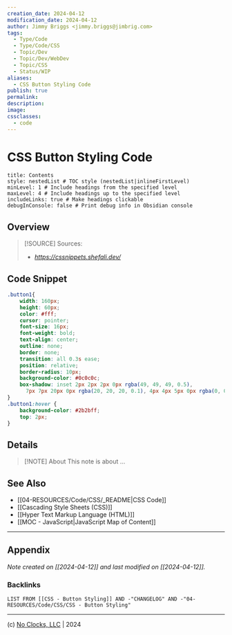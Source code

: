 ```yaml
---
creation_date: 2024-04-12
modification_date: 2024-04-12
author: Jimmy Briggs <jimmy.briggs@jimbrig.com>
tags:
  - Type/Code
  - Type/Code/CSS
  - Topic/Dev
  - Topic/Dev/WebDev
  - Topic/CSS
  - Status/WIP
aliases:
  - CSS Button Styling Code
publish: true
permalink:
description:
image:
cssclasses:
  - code
---
```


# CSS Button Styling Code

```table-of-contents
title: Contents 
style: nestedList # TOC style (nestedList|inlineFirstLevel)
minLevel: 1 # Include headings from the specified level
maxLevel: 4 # Include headings up to the specified level
includeLinks: true # Make headings clickable
debugInConsole: false # Print debug info in Obsidian console
```

## Overview

> [!SOURCE] Sources:
> - *https://cssnippets.shefali.dev/*

## Code Snippet

```css
.button1{
    width: 160px;
    height: 60px;
    color: #fff;
    cursor: pointer;
    font-size: 16px;
    font-weight: bold;
    text-align: center;
    outline: none;
    border: none;
    transition: all 0.3s ease;
    position: relative;
    border-radius: 10px;
    background-color: #0c0c0c;
    box-shadow: inset 2px 2px 2px 0px rgba(49, 49, 49, 0.5),
      7px 7px 20px 0px rgba(20, 20, 20, 0.1), 4px 4px 5px 0px rgba(0, 0, 0, 0.1);
}
.button1:hover {
    background-color: #2b2bff;
    top: 2px;
}
```

## Details

> [!NOTE] About
> This note is about ...

## See Also

- [[04-RESOURCES/Code/CSS/_README|CSS Code]]
- [[Cascading Style Sheets (CSS)]]
- [[Hyper Text Markup Language (HTML)]]
- [[MOC - JavaScript|JavaScript Map of Content]]


***

## Appendix

*Note created on [[2024-04-12]] and last modified on [[2024-04-12]].*

### Backlinks

```dataview
LIST FROM [[CSS - Button Styling]] AND -"CHANGELOG" AND -"04-RESOURCES/Code/CSS/CSS - Button Styling"
```

***

(c) [No Clocks, LLC](https://github.com/noclocks) | 2024